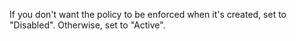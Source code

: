 If you don't want the policy to be enforced when it's created, set to "Disabled". Otherwise, set to "Active".
